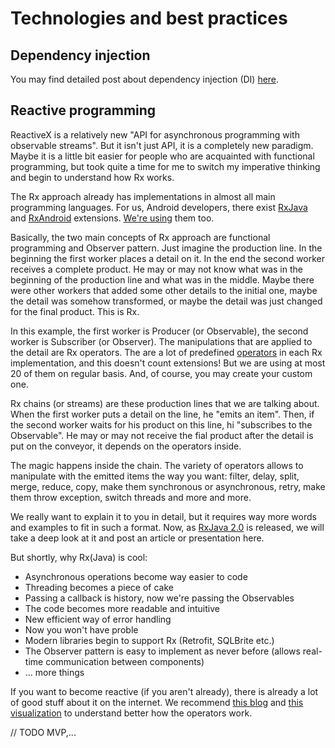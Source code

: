 # Technologies and best practices

## Dependency injection

You may find detailed post about dependency injection (DI) [here][1].

## Reactive programming

ReactiveX is a relatively new "API for asynchronous programming with observable streams". But it isn't just API, it is a completely new paradigm. Maybe it is a little bit easier for people who are acquainted with functional programming, but took quite a time for me to switch my imperative thinking and begin to understand how Rx works.

The Rx approach already has implementations in almost all main programming languages. For us, Android developers, there exist [RxJava][4] and [RxAndroid][5] extensions. [We're using][7] them too.

Basically, the two main concepts of Rx approach are functional programming and Observer pattern. Just imagine the production line. In the beginning the first worker places a detail on it. In the end the second worker receives a complete product. He may or may not know what was in the beginning of the production line and what was in the middle. Maybe there were other workers that added some other details to the initial one, maybe the detail was somehow transformed, or maybe the detail was just changed for the final product. This is Rx.

In this example, the first worker is Producer (or Observable), the second worker is Subscriber (or Observer). The manipulations that are applied to the detail are Rx operators. The are a lot of predefined [operators][3] in each Rx implementation, and this doesn't count extensions! But we are using at most 20 of them on regular basis. And, of course, you may create your custom one.

Rx chains (or streams) are these production lines that we are talking about. When the first worker puts a detail on the line, he "emits an item". Then, if the second worker waits for his product on this line, hi "subscribes to the Observable". He may or may not receive the fial product after the detail is put on the conveyor, it depends on the operators inside.

The magic happens inside the chain. The variety of operators allows to manipulate with the emitted items the way you want: filter, delay, split, merge, reduce, copy, make them synchronous or asynchronous, retry, make them throw exception, switch threads and more and more.

We really want to explain it to you in detail, but it requires way more words and examples to fit in such a format. Now, as [RxJava 2.0][6] is released, we will take a deep look at it and post an article or presentation here.

But shortly, why Rx(Java) is cool:
- Asynchronous operations become way easier to code
- Threading becomes a piece of cake
- Passing a callback is history, now we're passing the Observables
- The code becomes more readable and intuitive
- New efficient way of error handling
- Now you won't have proble
- Modern libraries begin to support Rx (Retrofit, SQLBrite etc.)
- The Observer pattern is easy to implement as never before (allows real-time communication between components)
- ... more things

If you want to become reactive (if you aren't already), there is already a lot of good stuff about it on the internet. We recommend [this blog][8] and [this visualization][9] to understand better how the operators work.

// TODO MVP,...

[1]:  https://github.com/AckeeCZ/android-cookbook/blob/master/DependencyInjection.md
[2]:  http://reactivex.io/
[3]:  http://reactivex.io/documentation/operators.html
[4]:  https://github.com/ReactiveX/RxJava
[5]:  https://github.com/ReactiveX/RxAndroid
[6]:  https://github.com/ReactiveX/RxJava/wiki/What's-different-in-2.0
[7]:  https://github.com/AckeeCZ/android-cookbook/blob/master/KitchenTools.md
[8]:  http://blog.danlew.net/2014/09/15/grokking-rxjava-part-1/
[9]:  http://rxmarbles.com/
